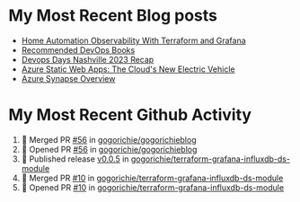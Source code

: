 # My Most Recent Blog posts
<!-- BLOG-POST-LIST:START -->
- [Home Automation Observability With Terraform and Grafana](https://www.gogorichie.com/blog/homeautomationobservability/)
- [Recommended DevOps Books](https://www.gogorichie.com/blog/recommendeddevopsbooks/)
- [Devops Days Nashville 2023 Recap](https://www.gogorichie.com/blog/devopsdaysnashville2023recap/)
- [Azure Static Web Apps: The Cloud&#39;s New Electric Vehicle](https://www.gogorichie.com/blog/microsoft/azurespringcleaning2023/)
- [Azure Synapse Overview](https://www.gogorichie.com/blog/microsoft/azure-synapse-overview/)
<!-- BLOG-POST-LIST:END -->


# My Most Recent Github Activity
<!--START_SECTION:activity-->
1. 🎉 Merged PR [#56](https://github.com/gogorichie/gogorichieblog/pull/56) in [gogorichie/gogorichieblog](https://github.com/gogorichie/gogorichieblog)
2. 💪 Opened PR [#56](https://github.com/gogorichie/gogorichieblog/pull/56) in [gogorichie/gogorichieblog](https://github.com/gogorichie/gogorichieblog)
3. 🚀 Published release [v0.0.5](https://github.com/v0.0.5) in [gogorichie/terraform-grafana-influxdb-ds-module](https://github.com/gogorichie/terraform-grafana-influxdb-ds-module)
4. 🎉 Merged PR [#10](https://github.com/gogorichie/terraform-grafana-influxdb-ds-module/pull/10) in [gogorichie/terraform-grafana-influxdb-ds-module](https://github.com/gogorichie/terraform-grafana-influxdb-ds-module)
5. 💪 Opened PR [#10](https://github.com/gogorichie/terraform-grafana-influxdb-ds-module/pull/10) in [gogorichie/terraform-grafana-influxdb-ds-module](https://github.com/gogorichie/terraform-grafana-influxdb-ds-module)
<!--END_SECTION:activity-->

